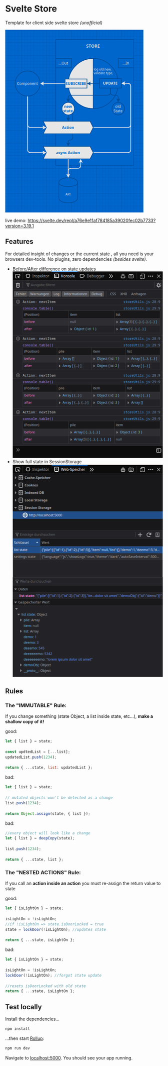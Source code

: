 # Svelte Store

Template for client side svelte store _(unofficial)_

![diagram](./docs/Svelte%20Store.png)

live demo: https://svelte.dev/repl/a76e9e11af784185a39020fec02b7733?version=3.19.1

## Features

For detailed insight of changes or the current state , all you need is your browsers dev-tools. No plugins, zero dependencies _(besides svelte)_.

- Before/After difference on state updates  
  ![logs](./docs/logs.png)
- Show full state in SessionStorage  
  ![full state](./docs/full-state.png)

## Rules

### The "IMMUTABLE" Rule:

If you change something (state Object, a list inside state, etc...), **make a shallow copy of it!**

good:

```javascript
let { list } = state;

const updtedList = [...list];
updatedList.push(1234);

return { ...state, list: updatedList };
```

bad:

```javascript
let { list } = state;

// mutated objects won't be detected as a change
list.push(1234);

return Object.assign(state, { list });
```

bad:

```javascript
//every object will look like a change
let { list } = deepCopy(state);

list.push(1234);

return { ...state, list };
```

### The "NESTED ACTIONS" Rule:

If you call an **action inside an action** you must re-assign the return value to state

good:

```javascript
let { isLightOn } = state;

isLightOn = !isLightOn;
//if !isLightOn => state.isDoorLocked = true
state = lockDoor(!isLightOn); //updates state

return { ...state, isLightOn };
```

bad:

```javascript
let { isLightOn } = state;

isLightOn = !isLightOn;
lockDoor(!isLightOn); //forgot state update

//resets isDoorLocked with old state
return { ...state, isLightOn };
```

## Test locally

Install the dependencies...

```bash
npm install
```

...then start [Rollup](https://rollupjs.org):

```bash
npm run dev
```

Navigate to [localhost:5000](http://localhost:5000). You should see your app running.
